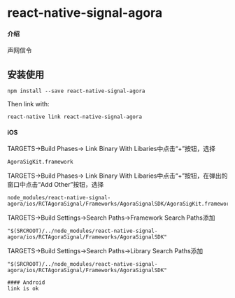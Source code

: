 # react-native-signal-agora

#### 介绍
声网信令

## 安装使用

 `npm install --save react-native-signal-agora`

Then link with:

 `react-native link react-native-signal-agora`

 #### iOS

TARGETS->Build Phases-> Link Binary With Libaries中点击“+”按钮，选择

    AgoraSigKit.framework

TARGETS->Build Phases-> Link Binary With Libaries中点击“+”按钮，在弹出的窗口中点击“Add Other”按钮，选择
```
node_modules/react-native-signal-agora/ios/RCTAgoraSignal/Frameworks/AgoraSignalSDK/AgoraSigKit.framework

```
TARGETS->Build Settings->Search Paths->Framework Search Paths添加
```
"$(SRCROOT)/../node_modules/react-native-signal-agora/ios/RCTAgoraSignal/Frameworks/AgoraSignalSDK"
```
TARGETS->Build Settings->Search Paths->Library Search Paths添加
```
"$(SRCROOT)/../node_modules/react-native-signal-agora/ios/RCTAgoraSignal/Frameworks/AgoraSignalSDK"

#### Android
link is ok


